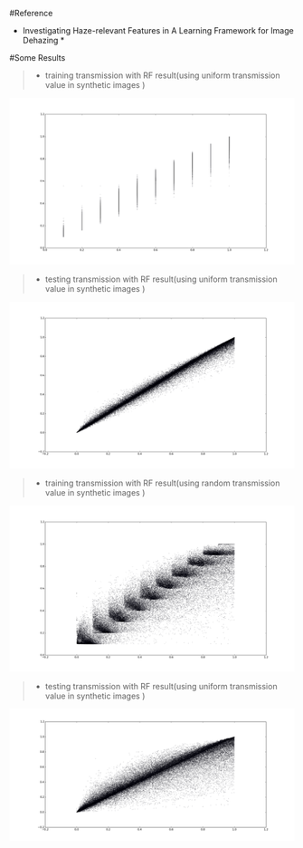 #Reference
* Investigating Haze-relevant Features in A Learning Framework for Image Dehazing *

#Some Results
> * training  transmission with RF result(using uniform transmission value in synthetic images )

![train_uniform](result/t1.png)
> * testing  transmission with RF result(using uniform transmission value in synthetic images )

![test_uniform](result/t2.png)
> * training  transmission with RF result(using random transmission value in synthetic images )

![train_random](result/t3.png)
> * testing  transmission with RF result(using uniform transmission value in synthetic images )

![train_random](result/t4.png)
